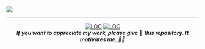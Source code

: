 <img src="https://www.linkpicture.com/q/1_sMryEXZVPKFjGNcfSzE8Mw.jpeg" type="image">
  <hr/>
<div align="center">
<div>
<a href="https://github.com/him-rane/Data-Structures-Algorithms"><img src="https://img.shields.io/tokei/lines/github/him-rane/Data-Structures-Algorithms" alt="LOC"/></a>
<a href="https://github.com/him-rane/Data-Structures-Algorithms"><img src="https://img.shields.io/github/languages/top/him-rane/Data-Structures-Algorithms" alt="LOC"/></a>
</div>
  <b><i>If you want to appreciate my work, please give</i></b> 🌟 <b><i>this repository. It motivates me. 🚀🚀</i></b></div>
